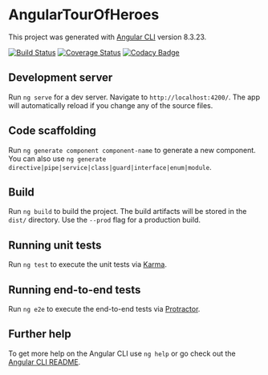 # AngularTourOfHeroes

This project was generated with [Angular CLI](https://github.com/angular/angular-cli) version 8.3.23.

[![Build Status](https://travis-ci.com/kamilzasada/angular-tour-of-heroes.svg?branch=master)](https://travis-ci.com/kamilzasada/angular-tour-of-heroes)
[![Coverage Status](https://coveralls.io/repos/github/kamilzasada/angular-tour-of-heroes/badge.svg?branch=master)](https://coveralls.io/github/kamilzasada/angular-tour-of-heroes?branch=master)
[![Codacy Badge](https://api.codacy.com/project/badge/Grade/297a01685aba4ecb9b685aecdf5e6dc4)](https://app.codacy.com/manual/kamil.zasada/angular-tour-of-heroes?utm_source=github.com&utm_medium=referral&utm_content=kamilzasada/angular-tour-of-heroes&utm_campaign=Badge_Grade_Dashboard)

## Development server

Run `ng serve` for a dev server. Navigate to `http://localhost:4200/`. The app will automatically reload if you change any of the source files.

## Code scaffolding

Run `ng generate component component-name` to generate a new component. You can also use `ng generate directive|pipe|service|class|guard|interface|enum|module`.

## Build

Run `ng build` to build the project. The build artifacts will be stored in the `dist/` directory. Use the `--prod` flag for a production build.

## Running unit tests

Run `ng test` to execute the unit tests via [Karma](https://karma-runner.github.io).

## Running end-to-end tests

Run `ng e2e` to execute the end-to-end tests via [Protractor](http://www.protractortest.org/).

## Further help

To get more help on the Angular CLI use `ng help` or go check out the [Angular CLI README](https://github.com/angular/angular-cli/blob/master/README.md).
